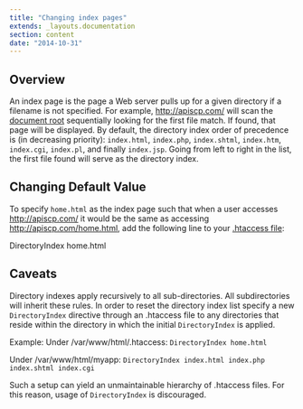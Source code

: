 ```yaml
---
title: "Changing index pages"
extends: _layouts.documentation
section: content
date: "2014-10-31"
---
```


## Overview

An index page is the page a Web server pulls up for a given directory if a filename is not specified. For example, http://apiscp.com/ will scan the [document root](/docs/web-content/where-is-site-content-served-from/ "Where is Site Content Served From?") sequentially looking for the first file match. If found, that page will be displayed. By default, the directory index order of precedence is (in decreasing priority): `index.html`, `index.php`, `index.shtml`, `index.htm`, `index.cgi`, `index.pl`, and finally `index.jsp`. Going from left to right in the list, the first file found will serve as the directory index.

## Changing Default Value

To specify `home.html` as the index page such that when a user accesses http://apiscp.com/ it would be the same as accessing http://apiscp.com/home.html, add the following line to your [.htaccess file](/docs/guides/htaccess-guide/ ".htaccess Guide"):

DirectoryIndex home.html

## Caveats

Directory indexes apply recursively to all sub-directories. All subdirectories will inherit these rules. In order to reset the directory index list specify a new `DirectoryIndex` directive through an .htaccess file to any directories that reside within the directory in which the initial `DirectoryIndex` is applied.

Example: Under /var/www/html/.htaccess: `DirectoryIndex home.html`

Under /var/www/html/myapp: `DirectoryIndex index.html index.php index.shtml index.cgi`

Such a setup can yield an unmaintainable hierarchy of .htaccess files. For this reason, usage of `DirectoryIndex` is discouraged.
